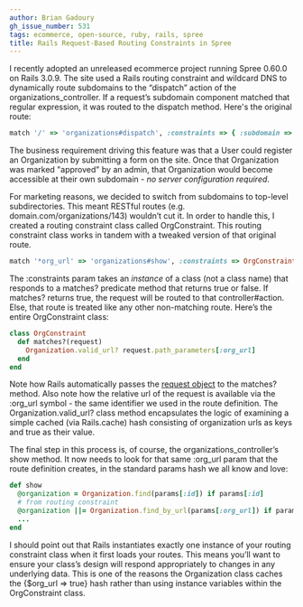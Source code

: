 ```yaml
---
author: Brian Gadoury
gh_issue_number: 531
tags: ecommerce, open-source, ruby, rails, spree
title: Rails Request-Based Routing Constraints in Spree
---
```




I recently adopted an unreleased ecommerce project running Spree 0.60.0 on Rails 3.0.9. The site used a Rails routing constraint and wildcard DNS to dynamically route subdomains to the “dispatch” action of the organizations_controller. If a request’s subdomain component matched that regular expression, it was routed to the dispatch method. Here's the original route:

```ruby
match '/' => 'organizations#dispatch', :constraints => { :subdomain => /.+/ }
```

The business requirement driving this feature was that a User could register an Organization by submitting a form on the site. Once that Organization was marked "approved" by an admin, that Organization would become accessible at their own subdomain - *no server configuration required*.

For marketing reasons, we decided to switch from subdomains to top-level subdirectories. This meant RESTful routes (e.g. domain.com/organizations/143) wouldn’t cut it. In order to handle this, I created a routing constraint class called OrgConstraint. This routing constraint class works in tandem with a tweaked version of that original route.

```ruby
match '*org_url' => 'organizations#show', :constraints => OrgConstraint.new
```

The :constraints param takes an *instance* of a class (not a class name) that responds to a matches? predicate method that returns true or false. If matches? returns true, the request will be routed to that controller#action. Else, that route is treated like any other non-matching route. Here’s the entire OrgConstraint class:

```ruby
class OrgConstraint
  def matches?(request)
    Organization.valid_url? request.path_parameters[:org_url]
  end
end
```

Note how Rails automatically passes the [request object](http://guides.rubyonrails.org/action_controller_overview.html#the-request-object) to the matches? method. Also note how the relative url of the request is available via the :org_url symbol - the same identifier we used in the route definition. The Organization.valid_url? class method encapsulates the logic of examining a simple cached (via Rails.cache) hash consisting of organization urls as keys and true as their value.

The final step in this process is, of course, the organizations_controller’s show method. It now needs to look for that same :org_url param that the route definition creates, in the standard params hash we all know and love:

```ruby
def show
  @organization = Organization.find(params[:id]) if params[:id]  
  # from routing constraint
  @organization ||= Organization.find_by_url(params[:org_url]) if params[:org_url]  
  ...
end
```

I should point out that Rails instantiates exactly one instance of your routing constraint class when it first loads your routes. This means you’ll want to ensure your class’s design will respond appropriately to changes in any underlying data. This is one of the reasons the Organization class caches the {$org_url => true} hash rather than using instance variables within the OrgConstraint class.

 


